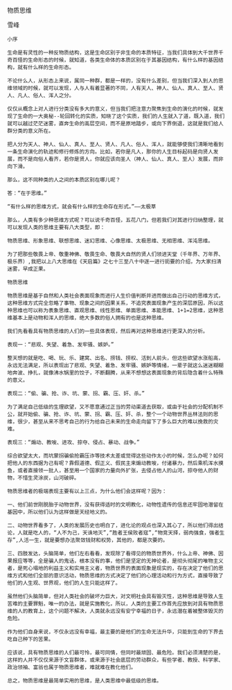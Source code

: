 物质思维

雪峰


    小序

    生命是有灵性的一种反物质结构，这是生命区别于非生命的本质特征，当我们具体到大千世界千奇百怪的生命形态的时候，就知道，各类生命体的本质区别在于其基因结构，有什么样的基因结构，就有什么样的生命形态。

    不论什么人，从形态上来说，属同一种群，都是一样的，没有什么差别，但当我们深入到人的思维领域的时候，就可以发现，人与人有着显著的不同，人有天人、神人、仙人、真人、至人、贤人、凡人、俗人、浑人之分。

    仅仅从概念上对人进行分类没有多大的意义，但当我们把注意力聚焦到生命的演化的时候，就发现了生命的一大奥秘--轮回转化的实质，知晓了这个实质，我们的人生就入了道，既入道，我们就可以越过茫茫迷雾，直奔生命的高层空间，而不是原地踏步，或向下界倒退，这就是我们给人群分类的意义所在。

    把人分为天人、神人、仙人、真人、至人、贤人、凡人、俗人、浑人，就能够使我们清晰地看到一条生命演化的轨迹和修行修炼的方向。比如，若你是凡人，那你的人生目标起码是向贤人发展，而不是向俗人看齐，若你是贤人，你就应该向圣人（神人、仙人、真人、至人）发展，而非向下滑。

    那么，这不同种类的人之间的本质区别在哪儿呢？

    答：“在于思维。”

    “有什么样的思维方式，就会有什么样的生命存在形式。”——太极草

    那么，人类有多少种思维方式呢？可以说千奇百怪，五花八门，但若我们对其进行归纳整理，就可以发现人类的思维主要有八大类型，即：

    物质思维、形象思维、联想思维、迷幻思维、心像思维、太极思维、无相思维、浑沌思维。

    为了把那些敬畏上帝、敬重神佛、敬畏生命、敬畏大自然的贤人们领进天堂（千年界、万年界、极乐界）,我把以上八大思维在《天启篇》之七十三至八十中逐一进行扼要的介绍，为大家扫清迷雾，早成正果。

    物质思维

    物质思维是基于自然和人类社会表面现象而进行人生价值判断并进而做出自己行动的思维方式，这种思维方式完全忽略了事物、现象之间的因果关系，不追究表面现象产生的深层原因，所以这种思维也可以称为表象思维、直观思维、线性思维、单面思维、本能思维、1+1=2思维，这种思维基本上是动物和浑人的思维，绝大多数的俗人拥有的也是这种思维。

    我们先看看具有物质思维的人们的一些具体表现，然后再对这种思维进行更深入的分析。

    表现一：“悲观、失望、着急、发牢骚、嫉妒。”

    整天想的就是吃、喝、玩、乐、建窝、出名、捞钱、捞权、活到人前头，但这些欲望水涨船高，永远无法满足，所以表现出了悲观、失望、着急、发牢骚、嫉妒等情绪，一辈子就这么迷迷糊糊地奔波、挣扎，就像沸水锅里的饺子，不断翻腾，从来不想想这表面现象的背后隐含着什么特殊的意义。

    表现二：“偷、骗、抢、诈、坑、蒙、拐、霸、压、奸、杀。”

    为了满足自己低级的生理欲望，又不愿意通过正当的劳动渠道去获取，或由于社会的分配机制不公，就开始偷、骗、抢、诈、坑、蒙、拐、霸、压、奸、杀，整个一个动物世界丛林法则的思维，很少，甚至从来不思考自己的行为给自己未来的生命走向留下了多么巨大的难以挽救的灾难。

    表现三：“煽动、教唆、进攻、掠夺、侵占、暴动、战争。”

    综合欲望太大，而坑蒙拐骗偷抢霸压诈等技术太差或觉得这些动作太小的时候，怎么办呢？如何把他人的东西据为己有呢？靠假道德、假正义、假民主来煽动教唆，付诸暴力，然后乘机浑水摸鱼，或者直接领一批人，甚至用一个国家的力量向外扩张，去侵占他人的山河，掠夺他人的财物，不惜生灵涂炭，山河破碎。

    物质思维者的极端表现主要有以上三点，为什么他们会这样呢？因为：

    一、他们前世刚脱胎于动物世界，没有获得适时的文明教化，动物性遗传的信息还牢固地潜留在基因中，所以他们认为这样做是天经地义的。

    二、动物世界看多了，人类的发展历史也明白了，进化论的观点也深入其心了，所以他们得出结论，人就是吃人的，“人不为己，天诛地灭”,“胜者王侯败者寇”,“物竞天择，弱肉强食，强者生存”,人活一生，就是要想办法聚敛钱财和权势，其他的，都是次要的。

    三、四肢发达，头脑简单，他们左右看看，发现除了看得见的物质世界外，什么上帝、神佛、因果报应等等，全是骗人的鬼话，根本没有的事，他们是坚定的无神论者，是彻头彻尾的唯物主义者，是死心塌地的利益主义和实用主义者，物质世界的表面现象是现实的，存在决定了他们的思维方式和他们全部的意识活动，物质思维的方式决定了他们的心理活动和行为方式，直接导致了他们的人生观、世界观，他们的人生只能这样了。

    虽然他们头脑简单，但对人类社会的破坏力巨大，对文明社会具有毁灭性，这种思维是导致人生苦难的主要罪魁，唯一的办法，就是实施教化，所以，人类的主要工作首先应放到对具有物质思维的人的教育上，这个问题不解决，人类就永远没有安宁幸福的日子，永远潜在着被整体毁灭的危险。

    作为他们自身来说，不仅永远没有幸福，最主要的是他们的生命无法升华，只能到生命的下界去吃自己种下的苦果。

    应该说，具有物质思维的人们最可怜，最可同情，但同时最顽固、最危险。我们必须清楚的是，这样的人并不仅仅来源于文盲群体，或来源于社会底层的劳动群众，有些学者、教授、科学家、政治领袖、富翁也属于物质思维者，难就难在教化他们。

    总之，物质思维是最简单实用的思维，是人类思维中最低级的思维。



